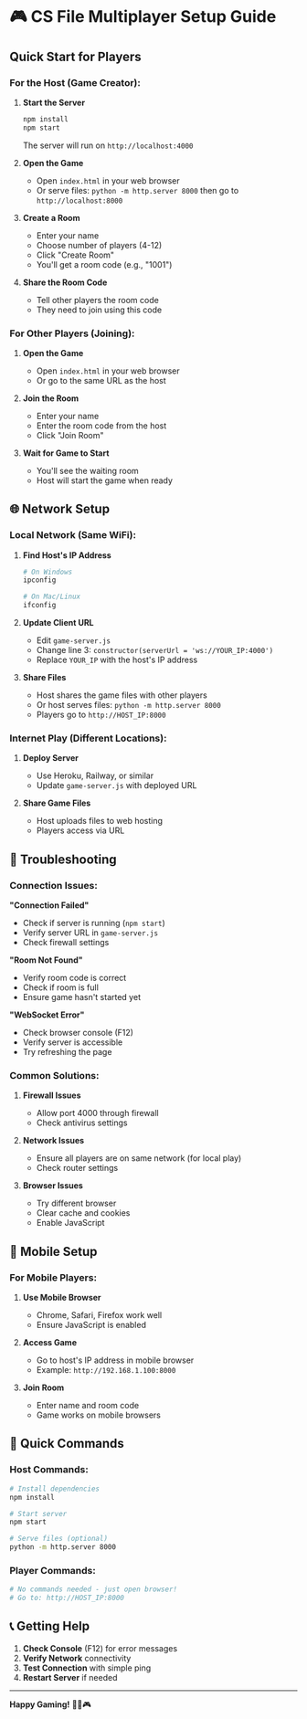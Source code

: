 # 🎮 CS File Multiplayer Setup Guide

## Quick Start for Players

### For the Host (Game Creator):

1. **Start the Server**
   ```bash
   npm install
   npm start
   ```
   The server will run on `http://localhost:4000`

2. **Open the Game**
   - Open `index.html` in your web browser
   - Or serve files: `python -m http.server 8000` then go to `http://localhost:8000`

3. **Create a Room**
   - Enter your name
   - Choose number of players (4-12)
   - Click "Create Room"
   - You'll get a room code (e.g., "1001")

4. **Share the Room Code**
   - Tell other players the room code
   - They need to join using this code

### For Other Players (Joining):

1. **Open the Game**
   - Open `index.html` in your web browser
   - Or go to the same URL as the host

2. **Join the Room**
   - Enter your name
   - Enter the room code from the host
   - Click "Join Room"

3. **Wait for Game to Start**
   - You'll see the waiting room
   - Host will start the game when ready

## 🌐 Network Setup

### Local Network (Same WiFi):

1. **Find Host's IP Address**
   ```bash
   # On Windows
   ipconfig
   
   # On Mac/Linux
   ifconfig
   ```

2. **Update Client URL**
   - Edit `game-server.js`
   - Change line 3: `constructor(serverUrl = 'ws://YOUR_IP:4000')`
   - Replace `YOUR_IP` with the host's IP address

3. **Share Files**
   - Host shares the game files with other players
   - Or host serves files: `python -m http.server 8000`
   - Players go to `http://HOST_IP:8000`

### Internet Play (Different Locations):

1. **Deploy Server**
   - Use Heroku, Railway, or similar
   - Update `game-server.js` with deployed URL

2. **Share Game Files**
   - Host uploads files to web hosting
   - Players access via URL

## 🔧 Troubleshooting

### Connection Issues:

**"Connection Failed"**
- Check if server is running (`npm start`)
- Verify server URL in `game-server.js`
- Check firewall settings

**"Room Not Found"**
- Verify room code is correct
- Check if room is full
- Ensure game hasn't started yet

**"WebSocket Error"**
- Check browser console (F12)
- Verify server is accessible
- Try refreshing the page

### Common Solutions:

1. **Firewall Issues**
   - Allow port 4000 through firewall
   - Check antivirus settings

2. **Network Issues**
   - Ensure all players are on same network (for local play)
   - Check router settings

3. **Browser Issues**
   - Try different browser
   - Clear cache and cookies
   - Enable JavaScript

## 📱 Mobile Setup

### For Mobile Players:

1. **Use Mobile Browser**
   - Chrome, Safari, Firefox work well
   - Ensure JavaScript is enabled

2. **Access Game**
   - Go to host's IP address in mobile browser
   - Example: `http://192.168.1.100:8000`

3. **Join Room**
   - Enter name and room code
   - Game works on mobile browsers

## 🎯 Quick Commands

### Host Commands:
```bash
# Install dependencies
npm install

# Start server
npm start

# Serve files (optional)
python -m http.server 8000
```

### Player Commands:
```bash
# No commands needed - just open browser!
# Go to: http://HOST_IP:8000
```

## 📞 Getting Help

1. **Check Console** (F12) for error messages
2. **Verify Network** connectivity
3. **Test Connection** with simple ping
4. **Restart Server** if needed

---

**Happy Gaming!** 🕵️‍♂️🎮
